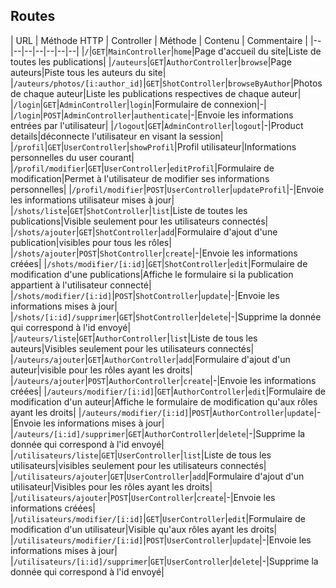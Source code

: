 ## Routes

| URL | Méthode HTTP | Controller | Méthode | Contenu | Commentaire |
|--|--|--|--|--|--|--|
|`/`|`GET`|`MainController`|`home`|Page d'accueil du site|Liste de toutes les publications|
|`/auteurs`|`GET`|`AuthorController`|`browse`|Page auteurs|Piste tous les auteurs du site|
|`/auteurs/photos/[i:author_id]`|`GET`|`ShotController`|`browseByAuthor`|Photos de chaque auteur|Liste les publications respectives de chaque auteur|
|`/login`|`GET`|`AdminController`|`login`|Formulaire de connexion|-|
|`/login`|`POST`|`AdminController`|`authenticate`|-|Envoie les informations entrées par l'utilisateur|
|`/logout`|`GET`|`AdminController`|`logout`|-|Product details|déconnecte l'utilisateur en visant la session|
|`/profil`|`GET`|`UserController`|`showProfil`|Profil utilisateur|Informations personnelles du user courant|
|`/profil/modifier`|`GET`|`UserController`|`editProfil`|Formulaire de modification|Permet à l'utilisateur de modifier ses informations personnelles|
|`/profil/modifier`|`POST`|`UserController`|`updateProfil`|-|Envoie les informations utilisateur mises à jour|
|`/shots/liste`|`GET`|`ShotController`|`list`|Liste de toutes les publications|Visible seulement pour les utilisateurs connectés|
|`/shots/ajouter`|`GET`|`ShotController`|`add`|Formulaire d'ajout d'une publication|visibles pour tous les rôles|
|`/shots/ajouter`|`POST`|`ShotController`|`create`|-|Envoie les informations créées|
|`/shots/modifier/[i:id]`|`GET`|`ShotController`|`edit`|Formulaire de modification d'une publications|Affiche le formulaire si la publication appartient à l'utilisateur connecté|
|`/shots/modifier/[i:id]`|`POST`|`ShotController`|`update`|-|Envoie les informations mises à jour|
|`/shots/[i:id]/supprimer`|`GET`|`ShotController`|`delete`|-|Supprime la donnée qui correspond à l'id envoyé|
|`/auteurs/liste`|`GET`|`AuthorController`|`list`|Liste de tous les auteurs|Visibles seulement pour les utilisateurs connectés|
|`/auteurs/ajouter`|`GET`|`AuthorController`|`add`|Formulaire d'ajout d'un auteur|visible pour les rôles ayant les droits|
|`/auteurs/ajouter`|`POST`|`AuthorController`|`create`|-|Envoie les informations créées|
|`/auteurs/modifier/[i:id]`|`GET`|`AuthorController`|`edit`|Formulaire de modification d'un auteur|Affiche le formulaire de modification qu'aux rôles ayant les droits|
|`/auteurs/modifier/[i:id]`|`POST`|`AuthorController`|`update`|-|Envoie les informations mises à jour|
|`/auteurs/[i:id]/supprimer`|`GET`|`AuthorController`|`delete`|-|Supprime la donnée qui correspond à l'id envoyé|
|`/utilisateurs/liste`|`GET`|`UserController`|`list`|Liste de tous les utilisateurs|visibles seulement pour les utilisateurs connectés|
|`/utilisateurs/ajouter`|`GET`|`UserController`|`add`|Formulaire d'ajout d'un utilisateur|Visibles pour les rôles ayant les droits|
|`/utilisateurs/ajouter`|`POST`|`UserController`|`create`|-|Envoie les informations créées|
|`/utilisateurs/modifier/[i:id]`|`GET`|`UserController`|`edit`|Formulaire de modification d'un utilisateur|Visible qu'aux rôles ayant les droits|
|`/utilisateurs/modifier/[i:id]`|`POST`|`UserController`|`update`|-|Envoie les informations mises à jour|
|`/utilisateurs/[i:id]/supprimer`|`GET`|`UserController`|`delete`|-|Supprime la donnée qui correspond à l'id envoyé|
